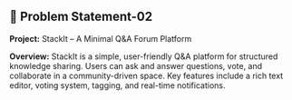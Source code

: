 ## 📌 Problem Statement-02

**Project:** StackIt – A Minimal Q&A Forum Platform

**Overview:** StackIt is a simple, user-friendly Q&A platform for structured knowledge sharing. Users can ask and answer questions, vote, and collaborate in a community-driven space. Key features include a rich text editor, voting system, tagging, and real-time notifications.
